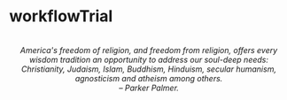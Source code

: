 # workflowTrial
<!-- QUOTE:START -->
<p align="center"><br><i>America's freedom of religion, and freedom from religion, offers every wisdom tradition an opportunity to address our soul-deep needs: Christianity, Judaism, Islam, Buddhism, Hinduism, secular humanism, agnosticism and atheism among others.</i><br><i>– Parker Palmer.</i><br></p>
<!-- QUOTE:END -->

